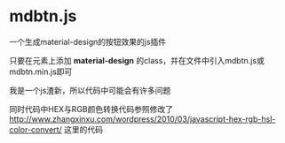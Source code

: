# mdbtn.js
一个生成material-design的按钮效果的js插件

只要在元素上添加 **material-design** 的class，并在文件中引入mdbtn.js或mdbtn.min.js即可

我是一个js渣新，所以代码中可能会有许多问题

同时代码中HEX与RGB颜色转换代码参照修改了
http://www.zhangxinxu.com/wordpress/2010/03/javascript-hex-rgb-hsl-color-convert/
这里的代码
